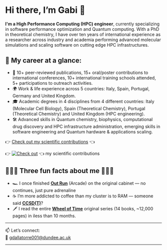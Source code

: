 # Hi there, I’m **Gabi** 👋  

**I'm a High Performance Computing (HPC) engineer**, currently specializing in software performance optimization and Quantum computing. With a PhD in theoretical chemistry, I have over ten years of international experience as a researcher across industry and academia performing advanced molecular simulations and scaling software on cutting edge HPC infrastructures. 

## 💼 My career at a glance:

- 🚀 10+ peer-reviewed publications, 15+ oral/poster contributions to international conferences, 10+ international training schools attended, 5+ participations to outreach activities.  
- 🌍 Work & life experience across 5 countries: Italy, Spain, Portugal, Germany and United Kingdom. 
- 🎓 Academic degrees in 4 disciplines from 4 different countries: Italy (Molecular Cell Biology), Spain (Theoretical Chemistry), Portugal (Theoretical Chemistry) and United Kingdom (HPC engineering).  
- 🛠️ Advanced skills in Quantum chemistry, biophysics, computational drug discovery and HPC infrastructure administration, emerging skills in software engineering and Quantum hardware & applications  scaling.  
   
👉 [Check out my scientific contributions](https://github.com/gdallatorre-hpc/research-portfolio/blob/main/test.md) 👈
  
👉 [![Check out](https://img.shields.io/badge/Check%20out-blue)](https://github.com/gdallatorre-hpc/research-portfolio/blob/main/test.md) 👈 my scientific contributions
  
## 🎉✨🎉 Three fun facts about me 🎉✨🎉  

- 🏎️ I once finished [**Out Run**](https://en.wikipedia.org/wiki/Out_Run) (Arcade) on the original cabinet — no continues, just pure adrenaline  
- ☕ I’m more addicted to coffee than my cluster is to RAM — someone said [**CCSD(T)**](https://pubs.acs.org/doi/10.1021/acs.jctc.4c01777)?  
- 🗡️ I read the entire [**Wheel of Time**](https://dragonmount.com/Books/index/) original series (14 books, ~12,000 pages) in iless than 10 months.  
---

📫 Let’s connect:  
📧 gdallatorre001@dundee.ac.uk  

---






<!--
**gdallatorre-hpc/gdallatorre-hpc** is a ✨ _special_ ✨ repository because its `README.md` (this file) appears on your GitHub profile.

Here are some ideas to get you started:

- 🔭 I’m currently working on ...
- 🌱 I’m currently learning ...
- 👯 I’m looking to collaborate on ...
- 🤔 I’m looking for help with ...
- 💬 Ask me about ...
- 📫 How to reach me: ...
- 😄 Pronouns: ...
- ⚡ Fun fact: ...
-->
